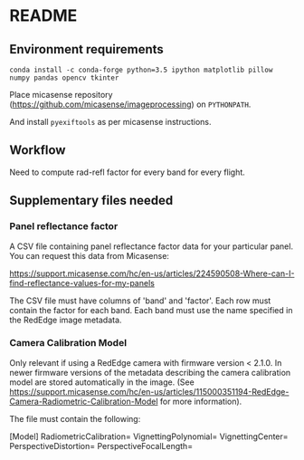 # README

## Environment requirements

    conda install -c conda-forge python=3.5 ipython matplotlib pillow numpy pandas opencv tkinter

Place micasense repository (https://github.com/micasense/imageprocessing) on `PYTHONPATH`.

And install `pyexiftools` as per micasense instructions.


## Workflow

Need to compute rad-refl factor for every band for every flight.

## Supplementary files needed

### Panel reflectance factor

A CSV file containing panel reflectance factor data for your particular panel. You can request this data from Micasense: 

https://support.micasense.com/hc/en-us/articles/224590508-Where-can-I-find-reflectance-values-for-my-panels

The CSV file must have columns of 'band' and 'factor'. Each row must contain the factor for each band. Each band must use the name specified in the RedEdge image metadata.


### Camera Calibration Model

Only relevant if using a RedEdge camera with firmware version < 2.1.0. In newer firmware versions of the metadata describing the camera calibration model are stored automatically in the image. (See https://support.micasense.com/hc/en-us/articles/115000351194-RedEdge-Camera-Radiometric-Calibration-Model for more information).

The file must contain the following:

[Model]
RadiometricCalibration=
VignettingPolynomial=
VignettingCenter=
PerspectiveDistortion=
PerspectiveFocalLength=

